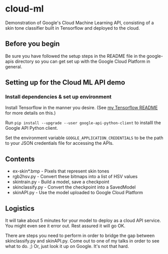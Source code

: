 # cloud-ml

Demonstration of Google's Cloud Machine Learning API, consisting of a skin tone classifier built in Tensorflow and deployed to the cloud.

## Before you begin

Be sure you have followed the setup steps in the README file in the google-apis directory so you can get set up with the Google Cloud Platform in general.

## Setting up for the Cloud ML API demo

### Install dependencies & set up environment

Install Tensorflow in the manner you desire.  (See [my Tensorflow README](https://github.com/mrcity/mlworkshop/blob/master/tensorflow/README.md) for more details on this.)

Run `pip install --upgrade --user google-api-python-client` to installl the Google API Python client.

Set the environment variable `GOOGLE_APPLICATION_CREDENTIALS` to be the path to your JSON credentials file for accessing the APIs.

## Contents

* ex-skin*.bmp - Pixels that represent skin tones
* rgb2hsv.py - Convert these bitmaps into a list of HSV values
* skintrain.py - Build a model, save a checkpoint
* skinclassify.py - Convert the checkpoint into a SavedModel
* skinAPI.py - Use the model uploaded to Google Cloud Platform

## Logistics

It will take about 5 minutes for your model to deploy as a cloud API service.  You might even see it error out.  Rest assured it will go OK.

There are steps you need to perform in order to bridge the gap between skinclassify.py and skinAPI.py.  Come out to one of my talks in order to see what to do. ;)  Or, just look it up on Google.  It's not that hard.